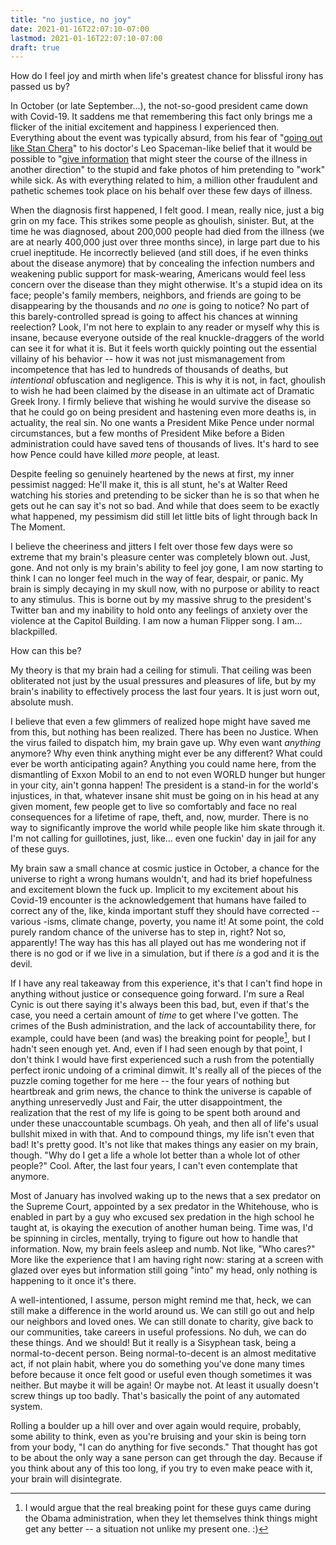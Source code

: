 ```yaml
---
title: "no justice, no joy"
date: 2021-01-16T22:07:10-07:00
lastmod: 2021-01-16T22:07:10-07:00
draft: true
---
```

How do I feel joy and mirth when life's greatest chance for blissful irony has passed us by?

<!--more-->
In October (or late September...), the not-so-good president came down with Covid-19. It saddens me that remembering this fact only brings me a flicker of the initial excitement and happiness I experienced then. Everything about the event was typically absurd, from his fear of "[going out like Stan Chera](https://www.nytimes.com/interactive/2020/12/23/magazine/stanley-chera-death.html)" to his doctor's Leo Spaceman-like belief that it would be possible to "[give information](https://www.nytimes.com/2020/10/04/us/politics/trump-virus.html) that might steer the course of the illness in another direction" to the stupid and fake photos of him pretending to "work" while sick. As with everything related to him, a million other fraudulent and pathetic schemes took place on his behalf over these few days of illness. 

When the diagnosis first happened, I felt good. I mean, really nice, just a big grin on my face. This strikes some people as ghoulish, sinister. But, at the time he was diagnosed, about 200,000 people had died from the illness (we are at nearly 400,000 just over three months since), in large part due to his cruel ineptitude. He incorrectly believed (and still does, if he even thinks about the disease anymore) that by concealing the infection numbers and weakening public support for mask-wearing, Americans would feel less concern over the disease than they might otherwise. It's a stupid idea on its face; people's family members, neighbors, and friends are going to be disappearing by the thousands and *no one* is going to notice? No part of this barely-controlled spread is going to affect his chances at winning reelection? Look, I'm not here to explain to any reader or myself why this is insane, because everyone outside of the real knuckle-draggers of the world can see it for what it is. But it feels worth quickly pointing out the essential villainy of his behavior -- how it was not just mismanagement from incompetence that has led to hundreds of thousands of deaths, but *intentional* obfuscation and negligence. This is why it is not, in fact, ghoulish to wish he had been claimed by the disease in an ultimate act of Dramatic Greek Irony. I firmly believe that wishing he would survive the disease so that he could go on being president and hastening even more deaths is, in actuality, the real sin. No one wants a President Mike Pence under normal circumstances, but a few months of President Mike before a Biden administration could have saved tens of thousands of lives. It's hard to see how Pence could have killed *more* people, at least.

Despite feeling so genuinely heartened by the news at first, my inner pessimist nagged: He'll make it, this is all stunt, he's at Walter Reed watching his stories and pretending to be sicker than he is so that when he gets out he can say it's not so bad. And while that does seem to be exactly what happened, my pessimism did still let little bits of light through back In The Moment.

I believe the cheeriness and jitters I felt over those few days were so extreme that my brain's pleasure center was completely blown out. Just, gone. And not only is my brain's ability to feel joy gone, I am now starting to think I can no longer feel much in the way of fear, despair, or panic. My brain is simply decaying in my skull now, with no purpose or ability to react to any stimulus. This is borne out by my massive shrug to the president's Twitter ban and my inability to hold onto any feelings of anxiety over the violence at the Capitol Building. I am now a human Flipper song. I am... blackpilled.

How can this be? 

My theory is that my brain had a ceiling for stimuli. That ceiling was been obliterated not just by the usual pressures and pleasures of life, but by my brain's inability to effectively process the last four years. It is just worn out, absolute mush.

I believe that even a few glimmers of realized hope might have saved me from this, but nothing has been realized. There has been no Justice. When the virus failed to dispatch him, my brain gave up. Why even want *anything* anymore? Why even think anything might ever be any different? What could ever be worth anticipating again? Anything you could name here, from the dismantling of Exxon Mobil to an end to not even WORLD hunger but hunger in your city, ain't gonna happen! The president is a stand-in for the world's injustices, in that, whatever insane shit must be going on in his head at any given moment, few people get to live so comfortably and face no real consequences for a lifetime of rape, theft, and, now, murder. There is no way to significantly improve the world while people like him skate through it. I'm not calling for guillotines, just, like... even one fuckin' day in jail for any of these guys. 

My brain saw a small chance at cosmic justice in October, a chance for the universe to right a wrong humans wouldn't, and had its brief hopefulness and excitement blown the fuck up. Implicit to my excitement about his Covid-19 encounter is the acknowledgement that humans have failed to correct any of the, like, kinda important stuff they should have corrected -- various -isms, climate change, poverty, you name it! At some point, the cold purely random chance of the universe has to step in, right? Not so, apparently! The way has this has all played out has me wondering not if there is no god or if we live in a simulation, but if there *is* a god and it is the devil. 

If I have any real takeaway from this experience, it's that I can't find hope in anything without justice or consequence going forward. I'm sure a Real Cynic is out there saying it's always been this bad, but, even if that's the case, you need a certain amount of *time* to get where I've gotten. The crimes of the Bush administration, and the lack of accountability there, for example, could have been (and was) the breaking point for people[^1], but I hadn't seen enough yet. And, even if I had seen enough by that point, I don't think I would have first experienced such a rush from the potentially perfect ironic undoing of a criminal dimwit. It's really all of the pieces of the puzzle coming together for me here -- the four years of nothing but heartbreak and grim news, the chance to think the universe is capable of anything unreservedly Just and Fair, the utter disappointment, the realization that the rest of my life is going to be spent both around and under these unaccountable scumbags. Oh yeah, and then all of life's usual bullshit mixed in with that. And to compound things, my life isn't even that bad! It's pretty good. It's not like that makes things any easier on my brain, though. "Why do I get a life a whole lot better than a whole lot of other people?" Cool. After, the last four years, I can't even contemplate that anymore.

Most of January has involved waking up to the news that a sex predator on the Supreme Court, appointed by a sex predator in the Whitehouse, who is enabled in part by a guy who excused sex predation in the high school he taught at, is okaying the execution of another human being. Time was, I'd be spinning in circles, mentally, trying to figure out how to handle that information. Now, my brain feels asleep and numb. Not like, "Who cares?" More like the experience that I am having right now: staring at a screen with glazed over eyes but information still going "into" my head, only nothing is happening to it once it's there.

A well-intentioned, I assume, person might remind me that, heck, we can still make a difference in the world around us. We can still go out and help our neighbors and loved ones. We can still donate to charity, give back to our communities, take careers in useful professions. No duh, we can do these things. And we should! But it really is a Sisyphean task, being a normal-to-decent person. Being normal-to-decent is an almost meditative act, if not plain habit, where you do something you've done many times before because it once felt good or useful even though sometimes it was neither. But maybe it will be again! Or maybe not. At least it usually doesn't screw things up too badly. That's basically the point of any automated system. 

Rolling a boulder up a hill over and over again would require, probably, some ability to think, even as you're bruising and your skin is being torn from your body, "I can do anything for five seconds." That thought has got to be about the only way a sane person can get through the day. Because if you think about any of this too long, if you try to even make peace with it, your brain will disintegrate.

[^1]: I would argue that the real breaking point for these guys came during the Obama administration, when they let themselves think things might get any better -- a situation not unlike my present one. :)
